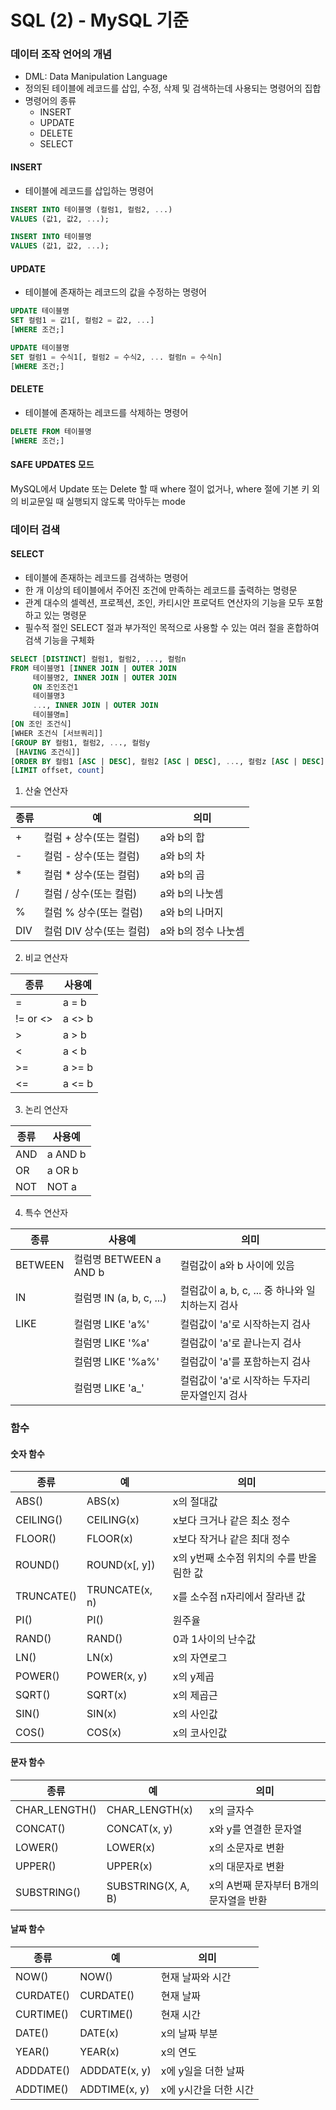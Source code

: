 # SQL (2) - MySQL 기준

### 데이터 조작 언어의 개념

- DML: Data Manipulation Language
- 정의된 테이블에 레코드를 삽입, 수정, 삭제 및 검색하는데 사용되는 명령어의 집합
- 명령어의 종류
  - INSERT
  - UPDATE
  - DELETE
  - SELECT

#### INSERT

- 테이블에 레코드를 삽입하는 명령어

```sql
INSERT INTO 테이블명 (컬럼1, 컬럼2, ...)
VALUES (값1, 값2, ...);

INSERT INTO 테이블명
VALUES (값1, 값2, ...);
```

#### UPDATE

- 테이블에 존재하는 레코드의 값을 수정하는 명령어

```sql
UPDATE 테이블명
SET 컬럼1 = 값1[, 컬럼2 = 값2, ...]
[WHERE 조건;]

UPDATE 테이블명
SET 컬럼1 = 수식1[, 컬럼2 = 수식2, ... 컬럼n = 수식n]
[WHERE 조건;]
```

#### DELETE

- 테이블에 존재하는 레코드를 삭제하는 명령어

```sql
DELETE FROM 테이블명
[WHERE 조건;]
```

#### SAFE UPDATES 모드

MySQL에서 Update 또는 Delete 할 때 where 절이 없거나, where 절에 기본 키 외의 비교문일 때 실행되지 않도록 막아두는 mode

### 데이터 검색

#### SELECT

- 테이블에 존재하는 레코드를 검색하는 명령어
- 한 개 이상의 테이블에서 주어진 조건에 만족하는 레코드를 출력하는 명령문
- 관계 대수의 셀렉션, 프로젝션, 조인, 카티시안 프로덕트 연산자의 기능을 모두 포함하고 있는 명령문
- 필수적 절인 SELECT 절과 부가적인 목적으로 사용할 수 있는 여러 절을 혼합하여 검색 기능을 구체화

```sql
SELECT [DISTINCT] 컬럼1, 컬럼2, ..., 컬럼n
FROM 테이블명1 [INNER JOIN | OUTER JOIN
     테이블명2, INNER JOIN | OUTER JOIN
     ON 조인조건1
     테이블명3
     ..., INNER JOIN | OUTER JOIN
     테이블명m]
[ON 조인 조건식]
[WHER 조건식 [서브쿼리]]
[GROUP BY 컬럼1, 컬럼2, ..., 컬럼y
 [HAVING 조건식]]
[ORDER BY 컬럼1 [ASC | DESC], 컬럼2 [ASC | DESC], ..., 컬럼z [ASC | DESC]]
[LIMIT offset, count]
```

1. 산술 연산자

| 종류  | 예                | 의미           |
|-----|------------------|--------------|
| +   | 컬럼 + 상수(또는 컬럼)   | a와 b의 합      |
| -   | 컬럼 - 상수(또는 컬럼)   | a와 b의 차      |
| *   | 컬럼 * 상수(또는 컬럼)   | a와 b의 곱      |
| /   | 컬럼 / 상수(또는 컬럼)   | a와 b의 나눗셈    |
| %   | 컬럼 % 상수(또는 컬럼)   | a와 b의 나머지    |
| DIV | 컬럼 DIV 상수(또는 컬럼) | a와 b의 정수 나눗셈 |

2. 비교 연산자

| 종류       |사용예|
|----------|---|
| =        | a = b |
| != or <> | a <> b |
| >        | a > b |
| <        | a < b |
| >=       | a >= b |
| <=       | a <= b |

3. 논리 연산자

| 종류 | 사용예 |
|----|------|
| AND | a AND b |
| OR  | a OR b |
| NOT | NOT a |

4. 특수 연산자

| 종류 | 사용예                   | 의미                               |
|--|-----------------------|----------------------------------|
| BETWEEN | 컬럼명 BETWEEN a AND b   | 컬럼값이 a와 b 사이에 있음                 |
| IN | 컬럼명 IN (a, b, c, ...) | 컬럼값이 a, b, c, ... 중 하나와 일치하는지 검사 |
| LIKE | 컬럼명 LIKE 'a%'         | 컬럼값이 'a'로 시작하는지 검사               |
|  | 컬럼명 LIKE '%a'         | 컬럼값이 'a'로 끝나는지 검사                |
|  | 컬럼명 LIKE '%a%'        | 컬럼값이 'a'를 포함하는지 검사               |
|  | 컬럼명 LIKE 'a_'         | 컬럼값이 'a'로 시작하는 두자리 문자열인지 검사      |

### 함수

#### 숫자 함수
| 종류        | 예              | 의미                       |
|-----------|----------------|--------------------------|
| ABS()     | ABS(x)         | x의 절대값                   |
| CEILING() | CEILING(x)     | x보다 크거나 같은 최소 정수         |
| FLOOR()   | FLOOR(x)       | x보다 작거나 같은 최대 정수         |
| ROUND()   | ROUND(x[, y])  | x의 y번째 소수점 위치의 수를 반올림한 값 |
| TRUNCATE()| TRUNCATE(x, n) | x를 소수점 n자리에서 잘라낸 값       |
|PI()       | PI()           | 원주율                      |
| RAND()    | RAND()         | 0과 1사이의 난수값               |
|LN()       | LN(x)          | x의 자연로그                  |
|POWER()    | POWER(x, y)    | x의 y제곱                    |
|SQRT()     | SQRT(x)        | x의 제곱근                   |
|SIN()      | SIN(x)         | x의 사인값                   |
|COS()      | COS(x)         | x의 코사인값                  |

#### 문자 함수

| 종류            | 예                  | 의미                      |
|---------------|--------------------|-------------------------|
| CHAR_LENGTH() | CHAR_LENGTH(x)     | x의 글자수                  |
| CONCAT()      | CONCAT(x, y)       | x와 y를 연결한 문자열           |
| LOWER()       | LOWER(x)           | x의 소문자로 변환              |
| UPPER()       | UPPER(x)           | x의 대문자로 변환              |
| SUBSTRING()   | SUBSTRING(X, A, B) | x의 A번째 문자부터 B개의 문자열을 반환 |


#### 날짜 함수

| 종류        | 예              | 의미                       |
|-----------|----------------|--------------------------|
| NOW()     | NOW()          | 현재 날짜와 시간                |
| CURDATE() | CURDATE()      | 현재 날짜                    |
| CURTIME() | CURTIME()      | 현재 시간                    |
| DATE()    | DATE(x)        | x의 날짜 부분                  |
|YEAR()     | YEAR(x)        | x의 연도                     |
|ADDDATE()  | ADDDATE(x, y)  | x에 y일을 더한 날짜              |
|ADDTIME()  | ADDTIME(x, y)  | x에 y시간을 더한 시간             |